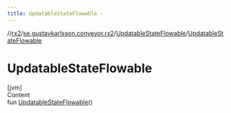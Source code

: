 ```yaml
---
title: UpdatableStateFlowable -
---
```

//[rx2](../../index.md)/[se.gustavkarlsson.conveyor.rx2](../index.md)/[UpdatableStateFlowable](index.md)/[UpdatableStateFlowable](-updatable-state-flowable.md)



# UpdatableStateFlowable  
[jvm]  
Content  
fun [UpdatableStateFlowable](-updatable-state-flowable.md)()  



